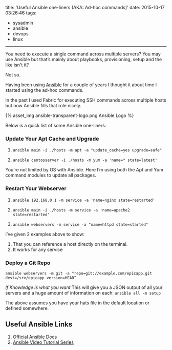 title: 'Useful Ansible one-liners (AKA: Ad-hoc commands)'
date: 2015-10-17 03:26:46
tags:
  - sysadmin
  - ansible
  - devops
  - linux
---

You need to execute a single command across multiple servers? You may use Ansible but that’s mainly about playbooks, provisioning, setup and the like isn't it?

Not so.

Having been using [Ansible](http://www.ansible.com/) for a couple of years I thought it about time I started using the ad-hoc commands.

In the past I used Fabric for executing SSH commands across multiple hosts but now Ansible fills that role nicely.

{% asset_img ansible-transparent-logo.png Ansible Logo %}

Below is a quick list of some Ansible one-liners:

### Update Your Apt Cache and Upgrade
1. `ansible main -i ./hosts -m apt -a "update_cache=yes upgrade=safe"`

2. `ansible centosserver -i ./hosts -m yum -a 'name=* state=latest'`

You’re not limited by OS with Ansible. Here I’m using both the Apt and Yum command modules to update all packages.

### Restart Your Webserver
1. `ansible 192.168.0.1 -m service -a 'name=nginx state=restarted'`

2. `ansible main -i ./hosts -m service -a 'name=apache2 state=restarted'`

3. `ansible webservers -m service -a "name=httpd state=started"`

I’ve given 2 examples above to show:
1. That you can reference a host directly on the terminal.
2. It works for any service

### Deploy a Git Repo
`ansible webservers -m git -a "repo=git://example.com/epicapp.git dest=/srv/epicapp version=HEAD”`

*If Knowledge is what you want*
This will give you a JSON output of all your servers and a huge amount of information on each:
`ansible all -m setup`

The above assumes you have your hats file in the default location or defined somewhere.

## Useful Ansible Links
1. [Official Ansible Docs](http://docs.ansible.com/ansible/intro.html)
2. [Ansible Video Tutorial Series](https://codereviewvideos.com/course/ansible-tutorial)
